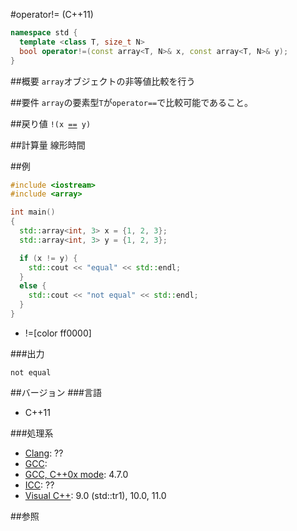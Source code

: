 #operator!= (C++11)
```cpp
namespace std {
  template <class T, size_t N>
  bool operator!=(const array<T, N>& x, const array<T, N>& y);
}
```

##概要
`array`オブジェクトの非等値比較を行う


##要件
`array`の要素型`T`が`operator==`で比較可能であること。


##戻り値
`!(x `[`==`](./op_equal.md)` y)`


##計算量
線形時間


##例
```cpp
#include <iostream>
#include <array>

int main()
{
  std::array<int, 3> x = {1, 2, 3};
  std::array<int, 3> y = {1, 2, 3};

  if (x != y) {
    std::cout << "equal" << std::endl;
  }
  else {
    std::cout << "not equal" << std::endl;
  }
}
```
* !=[color ff0000]


###出力
```
not equal
```


##バージョン
###言語
- C++11

###処理系
- [Clang](/implementation.md#clang): ??
- [GCC](/implementation.md#gcc): 
- [GCC, C++0x mode](/implementation.md#gcc): 4.7.0
- [ICC](/implementation.md#icc): ??
- [Visual C++](/implementation.md#visual_cpp): 9.0 (std::tr1), 10.0, 11.0


##参照

